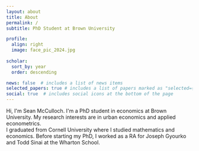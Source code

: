 ```yaml
---
layout: about
title: About
permalink: /
subtitle: PhD Student at Brown University

profile:
  align: right
  image: face_pic_2024.jpg
  
scholar:
  sort_by: year
  order: descending

news: false  # includes a list of news items
selected_papers: true # includes a list of papers marked as "selected={true}"
social: true  # includes social icons at the bottom of the page
---
```


Hi, I'm Sean McCulloch. I'm a PhD student in economics at Brown University. My research interests are in urban economics and applied econometrics.  
I graduated from Cornell University where I studied mathematics and economics. Before starting my PhD, I worked as a RA for Joseph Gyourko and Todd Sinai at the Wharton School.

